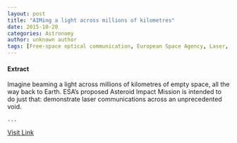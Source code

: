 ```yaml
---
layout: post
title: "AIMing a light across millions of kilometres"
date: 2015-10-20
categories: Astronomy
author: unknown author
tags: [Free-space optical communication, European Space Agency, Laser, Radio, Lunar Atmosphere and Dust Environment Explorer, Outer space, Spaceflight, Astronautics, Technology]
---
```





#### Extract
>
								
		
Imagine beaming a light across millions of kilometres of empty space, all the way back to Earth. ESA’s proposed Asteroid Impact Mission is intended to do just that: demonstrate laser communications across an unprecedented void.

	...



[Visit Link](http://www.esa.int/Our_Activities/Space_Engineering_Technology/Asteroid_Impact_Mission/AIMing_a_light_across_millions_of_kilometres)


